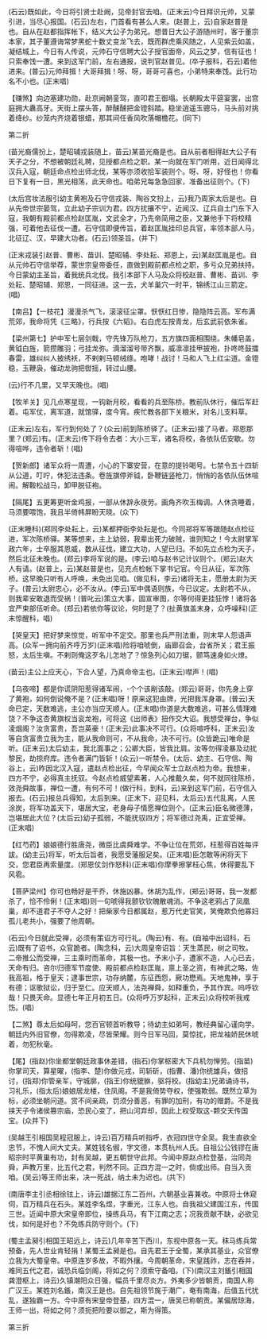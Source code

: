 <!-- { "loadSidebar": true } -->
(石云)既如此，今日将引贤士赴阙，见帝封官去咱。(正末云)今日拜识元帅，又蒙引进，当尽心报国。(石云)左右，门首看有甚么人来。(赵普上，云)自家赵普是也。自从在赵都指挥帐下，结义大公子为弟兄。想昔日大公子游随州时，客于董宗本家，其子董遵诲常梦黑蛇十数丈变龙飞去，既而群虎乘风随之，人见紫云如盖，凝结城上，今日有人传说，元帅石守信聘大公子授官面帝，风云之梦，信有征也！只索奉饯一遭。来到这军门前，左右通报，说判官赵普见。(卒子报科，石云)着他进来。(普云)元帅拜揖！大哥拜揖！呀、呀，哥哥可喜也，小弟特来奉饯。此行功名不小也。(正末唱)

【赚煞】向边塞建功勋，赴京阙朝銮驾，直叩君王御塌。长朝殿太平筵宴罢，出宫庭拥大纛高牙。天街上摆头答，醉醺醺把金镫斜踏。稳坐逍遥玉骢马，马头前对挑着绛纱。纱笼内齐烧着银蜡，那其间任香风吹落帽檐花。(同下)

第二折

(苗光裔儒扮上，楚昭辅戎装随上，苗云)某苗光裔是也。自从前者相得赵大公子有天子之分，不想被朝廷礼聘，见授都点检之职。某一向就在军门听用，近日闻得北汉兵入寇，朝廷命点检出师北伐，某等亦须收拾军装则个。呀、呀，好怪也！你看日下复有一日，黑光相荡，此天命也。咱弟兄每急急回家，准备出征则个。(下)

(太后宫妆法服引幼主黄袍及石守信戎装、陶谷文扮上，云)我乃周家太后是也。自从先帝世宗晏驾，立此幼子宗训为君。四方扰攘不宁，近闻汉、辽兵自土门东下入寇，我朝有殿前都点检赵匡胤，文武全才，乃先帝简用之臣，又兼他手下将校精强，可着他去征伐一遭。石守信即便传旨，着赵匡胤挂印总兵官，率领本部人马，北征辽、汉，早建大功者。(石云)领圣旨。(并下)

(正末戎装引赵普、曹彬、苗训、楚昭辅、李处耘、郑恩上，云)某赵匡胤是也。自从元帅石守信举荐，蒙世宗皇帝委任，直做到殿前都点检之职，多亏众兄弟扶持。今日蒙幼主圣旨，着我统兵北伐。我引本部下人马及众将校赵普、曹彬、苗训、李处耘、楚昭辅、郑恩，一同征进。这一去，犬羊巢穴一时平，锦绣江山三箭定。(唱)

【南吕】【一枝花】漫漫杀气飞，滚滚征尘罩。恹恹红日惨，隐隐阵云高。军布满荒郊，我命将凭《三略》，行兵按《六韬》。右白虎左按青龙，后玄武前依朱雀。

【梁州第七】护中军七层剑戟，守先锋万队枪刀，五方旗四面相围绕。朱幡皂盖，黄钺白旌，箭攒雕羽；弓挂龙弥。滴溜溜号带齐飘，威凛凛挂甲披袍，扑咚咚鼓擂春雷，雄纠纠人披绣袄，不剌剌马顿绒绦。咆哮！战讨！马和人飞上红尘道。金镫稳，玉鞭袅，催动龙驹把辔摇，转过山腰。

(云)行不几里，又早天晚也。(唱)

【牧羊关】见几点寒星现，一钩新月皎，看看的兵至陈桥。教前队休行，催后军赶着。屯军仗，离军道，就馆驿，度今宵。疾忙教各部下关粮米，对名儿支料草。

(正末云)左右，军行到何处了？(众云)前到陈桥驿了。(正末云)接了马者。郑恩那里？(郑云)有。(正末云)传下将令去者：大小三军，诸名将校，各依队伍安歇。勿得喧哗，违令者斩！(唱)

【贺新郎】诸军众将一周遭，小心的下寨安营，在意的提铃喝号。七禁令五十四斩从公道，叮咛，休犯法违条。卷旌旗停斧钺，卧鞭链竖枪刀，悄悄的各依队伍休喧闹。解鞍松战马，卸甲脱征袍。

【隔尾】五更筹更听金鸡报，一部从休辞永夜劳。画角齐吹玉梅调。人休贪睡着，马须要喂饱，我且半倚帏屏盼天晓。(众下)

(正末睡科)(郑同李处耘上，云)某都押衙李处耘是也。今同郑将军等跟随赵点检征进，军次陈桥驿。某等想来，主上幼弱，我辈出死力破贼，谁则知之！今太尉掌军政六年，士卒服其恩威，数从征伐，建立大功，人望已归。不如先立点检为天子，然后北征未晚也。(郑云)李将军说的是。(李云)咱与赵书记计议则个。(郑云)赵大人有请。(赵普上，云)某赵普是也，见充点检帐下掌书记官。今日从征，军次陈桥。这早晚只听有人呼唤，未免出见咱。(做见科，李云)诸将无主，愿册太尉为天子。(普云)太尉忠心，必不汝从。(李云)军中偶语则族，今已议定。太尉若不从，则我辈安敢退而受祸！(普叱云)策立大事，固宣审图，尔等何得更挂狂悖！诸将各宜严束部伍听命。(郑云)若依你等议论，何时是了？(扯黄旗盖末身，众呼噪科)(正末惊醒科，唱)

【哭皇天】把好梦来惊觉，听军中不定交。那里也兵严刑法重，则末早人怨语声高。(众军一拥向前齐呼万岁)(正末唱)险将咱唬倒，庙廊召会，台省所关；君王振怒，太后生嗔。不剌则俺这歹名儿怎地了？惊急列心如刀锯，颤笃速身如火燎。

(苗云)主公上应天心，下合人望，乃真命帝主也。(正末云)噤声！(唱)

【乌夜啼】都是你谎阴阳惹得诸军闹，-个个该剐该敲。(郑云)哥哥，你先身上穿了黄袍，如何倒说俺不是？(正末唱)呀！原来这犯由牌，光把我浑身罩。(普云)天命已定，天数难逃，主公亦当应天顺人。(正末唱)你道是大数难逃，可甚么情理难饶？不争这杏黄旗权当衮龙袍，可将这《出师表》扭作交大诏。我想受禅台，争似凌烟阁？汝贪富贵，吾岂英豪！(正末云)此事决不可行。(众将喧呼科，正末云)汝等自贪富贵立我为主，能从我命则可，不从我命，决不可行。(众皆跪云)唯命是听。(正末云)太后幼主，我北面事之；公卿大臣，皆我比肩。汝等勿得凌暴及动扰黎民，劫掠府库。违令者满门皆斩！(众云)一听禁令。(太后、幼主、石守信、陶谷上，云)昨因北汉入寇，遣赵点检出征，今早闻众军士立赵点检为帝。我想来，四方不宁，必得真主抚驭。今赵点检威望素著，人心推戴久矣，何不就同往陈桥，效尧舜故事，禅位一遭，有何不可！(做行科，到科，云)来到这军门前，石守信入报去。(石云)报总兵得知，太后到来。(正末下，迎见科，太后云)五代乱离，人民涂炭，将军功盖天下，堪居大宝，老身母子情愿禅位则个。(正末云)臣名微德薄，岂堪居此大位？(太后云)幼子孤弱，不能抚驭四方；将军德过尧禹，正宜受禅。(正末唱)

【红芍药】娘娘德行胜唐尧，微臣比虞舜难学。不争让位在荒郊，枉惹得百姓每评詙。(幼主云)将军，听太后旨者，我愿受藩服足矣。(正末唱)臣怎敢等闲将天下交，您君臣再索量度。(郑恩仗剑作怒科)(正末唱)你摩拳擦掌枉心焦，休得要乱下风雹。

【菩萨梁州】你可也畅好是干乔，休施凶暴。休胡为乱作，(郑云)哥哥，我一发都杀了，恰不伶俐！(正末唱)则一句唬得我颤钦钦魄散魂消。不争这老鸦占了凤凰巢，却不道君子不夺人之好！把柴家今日都属赵，惹万代史官笑，笑俺欺负他寡妇孤儿老共小，强要了他周朝。

(石云)今日就此受禅，必须有策诏方可行礼。(陶云)有、有。(自袖中出诏科，石云)既有了诏书，众官跪者。(陶念科，云)大周皇帝诏旨：天生蒸民，树之司牧。二帝推公而受禅，三主乘时而革命，其极一也。予末小子，遭家不造，人心已去，天命有归。咨尔归德军节度使、殿前都点检赵匡胤，禀上圣之资，有神武之略，佐我高祖，格于皇天；逮事世宗，功存纳麓，东征西怨，厥功懋焉。天地鬼神，享于有德；讴歌狱讼，归于至仁。应天顺人，法尧禅舜，如释重负，予其作宾。呜呼钦哉！只畏天命。显德七年正月初五日。(众将呼万岁起科，正末云)众将校听我戒饬。(唱)

【二煞】尊太后如母呵，您百官顿首听教导；待幼主如弟呵，教经典留心谨向学。朝廷内外旧官僚，勿得欺凌，尽皆荣耀。则今日军马回，莫惊扰，把龙袖娇民休唬着，勿犯秋毫。

【尾】(指赵)你坐都堂朝廷政事休差错，(指石)你掌枢密大下兵机勿惮劳。(指苗)你掌司天，算星曜，(指李、楚)你做元戎，司斩斫，(指曹、潘)你统雄兵，做招讨，(指郑)你管亲军，守城廓，(指王)你统貔貅，驱将校。(指幼主)兄弟诵诗书，习礼乐，(指太后)娘娘居龙楼，住凤阁。不是我倚势夺权，使强欺弱。既然立草为标，必须坐朝问道。赏不间亲疏，罚须分善恶，有罪的加刑，有功的赠爵。不是我挟天子令诸侯篡宗庙，恐民心变了，把山河弃却，因此上权受取这-颗交天传国宝。(众并下)

(吴越王引相国吴程冠服上，诗云)百万精兵听指呼，衣冠四世守全吴。我生直欲全忠节，不愧人间大丈夫。某姓钱名俶，字文德，本贯杭州人氏。自祖公公钱镠在唐昭宗时平黄巢有功，封有吴越，更五朝世守此邦。今闻中原赵点检登基，治同尧舜，声教万里，比五代之君，判然不同。正四方混一之时，倘或出师。自当入贡咱。(吴云)等王师出来，决一死战，纳土未为迟也。(共下)

(南唐李主引丞相徐铉上，诗云)雄据江东二百州，六朝基业喜兼收。中原将士休窥伺，百万精兵在石头。某姓李名煜，字重光，江东人也。自我祖父建国江东，传国三世。近闻中原大宋皇帝即位，操练兵马，有下江南之志；况我贡献不缺，必欲见伐，如何是好也？不免练兵防守则个。(下)

(蜀主孟昶引相国王昭远上，诗云)几年辛苦下西川，东视中原各一天。秣马练兵常预备，先人世业肯轻捐！某蜀王孟昶是也。自先君王于全蜀，某承其基业，众官僚立我为大蜀皇帝。中原连岁多故，不暇外攘。今周朝革命，宋皇践祚，志在吞并，难同五代之君，诚恐兵临剑阁，将如之何？须索守备咱。(下)(南汉主刘鋹引相国龚澄枢上，诗云)久镇潮阳众日强，幅员千里尽炎方。外夷多少皆朝贡，南国人称广汉王。某姓刘名鋹，南汉王是也。自先祖领节旄于潮广，奄有南海，后值五代扰乱，遂独霸一方。今中原有宋皇帝登基，四方混一，唐吴已称朝贡。某偏居琼海，王师一出，将如之何？须扼把险要以御之，斯为得策。

第三折

